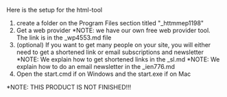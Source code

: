 Here is the setup for the html-tool

1. create a folder on the Program Files section titled "_httmmep1198"
2. Get a web provider 
*NOTE: we have our own free web provider tool. The link is in the _wp4553.md file
3. (optional) If you want to get many people on your site, you will either need to get a shortened link or email subscriptions
and newsletter
*NOTE: We explain how to get shortened links in the _sl.md
*NOTE: We explain how to do an email newsletter in the _ien776.md
4. Open the start.cmd if on Windows and the start.exe if on Mac

*NOTE: THIS PRODUCT IS NOT FINISHED!!!
